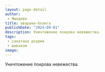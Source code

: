 ```yaml
---
layout: page-detail
author:
 - Яшодеви
title: аварана-бханга
publishDate: "2024-09-01"
description: Уничтожение покрова невежества.
tags:
 - санатана дхарма
 - шиваизм
image: 
---
```


Уничтожение покрова невежества.


